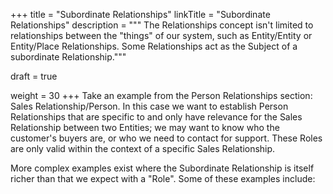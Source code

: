 +++
title = "Subordinate Relationships"
linkTitle = "Subordinate Relationships"
description = """
The Relationships concept isn't limited to relationships between the "things" of our system, such
as Entity/Entity or Entity/Place Relationships.  Some Relationships act as the Subject of
a subordinate Relationship."""

draft = true

weight = 30
+++
Take an example from the Person Relationships section: Sales Relationship/Person.  In this case
we want to establish Person Relationships that are specific to and only have relevance for the
Sales Relationship between two Entities; we may want to know who the customer's buyers are, or who
we need to contact for support.  These Roles are only valid within the context of a specific Sales
Relationship.

More complex examples exist where the Subordinate Relationship is itself richer than that we
expect with a "Role".  Some of these examples include: